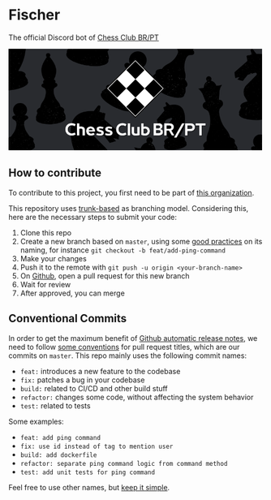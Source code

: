 # Fischer

The official Discord bot of [Chess Club BR/PT](https://discord.gg/wdP9Cmcz)

<img src="./images/chessclub_banner.png" width="500">

## How to contribute

To contribute to this project, you first need to be part of [this organization](https://github.com/Chess-Club-BR-PT).

This repository uses [trunk-based](https://trunkbaseddevelopment.com/) as branching model. Considering this, here are the necessary steps to submit your code:

1. Clone this repo
2. Create a new branch based on `master`, using some [good practices](https://stackoverflow.com/questions/273695/what-are-some-examples-of-commonly-used-practices-for-naming-git-branches) on its naming, for instance `git checkout -b feat/add-ping-command`
3. Make your changes
4. Push it to the remote with `git push -u origin <your-branch-name>`
5. On [Github](https://github.com/Chess-Club-BR-PT/fischer), open a pull request for this new branch
6. Wait for review
7. After approved, you can merge

## Conventional Commits

In order to get the maximum benefit of [Github automatic release notes](https://docs.github.com/en/repositories/releasing-projects-on-github/automatically-generated-release-notes), we need to follow [some conventions](https://www.conventionalcommits.org/en/v1.0.0/) for pull request titles, which are our commits on `master`.
This repo mainly uses the following commit names:
* `feat:` introduces a new feature to the codebase
* `fix:` patches a bug in your codebase
* `build:` related to CI/CD and other build stuff
* `refactor:` changes some code, without affecting the system behavior
* `test:` related to tests

Some examples:
* `feat: add ping command`
* `fix: use id instead of tag to mention user`
* `build: add dockerfile`
* `refactor: separate ping command logic from command method`
* `test: add unit tests for ping command`

Feel free to use other names, but [keep it simple](https://en.wikipedia.org/wiki/KISS_principle).
